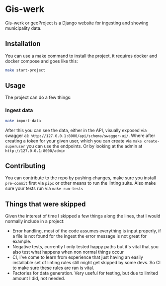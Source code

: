 # Gis-werk

Gis-werk or geoProject is a Django website for ingesting and showing municipality data.

## Installation

You can use a make command to install the project, it requires docker and docker compose and goes like this:

```bash
make start-project
```

## Usage

The project can do a few things:

### Ingest data
```bash
make import-data
```

After this you can see the data, either in the API, visually exposed via swagger at:
`http://127.0.0.1:8000/api/schema/swagger-ui/`.
Where after creating a token for your given user, which you can create via `make create-superuser` you can use the endpoints.
Or by looking at the admin at `http://127.0.0.1:8000/admin`

## Contributing

You can contribute to the repo by pushing changes, make sure you install `pre-commit`
 first via `pipx` or other means to run the linting suite.
Also make sure your tests run via `make run-tests`

## Things that were skipped
Given the interest of time I skipped a few things along the lines, that I would normally include in a project:
- Error handling, most of the code assumes everything is input properly, if a file is not found for the ingest the error message is not great for example.
- Negative tests, currently I only tested happy paths but it's vital that you also test what happens when non normal things occur
- CI, I've come to learn from experience that just having an easily installable set of linting rules still might get skipped by some devs. So CI to make sure these rules are ran is vital.
- Factories for data generation. Very useful for testing, but due to limited amount I did, not needed.
